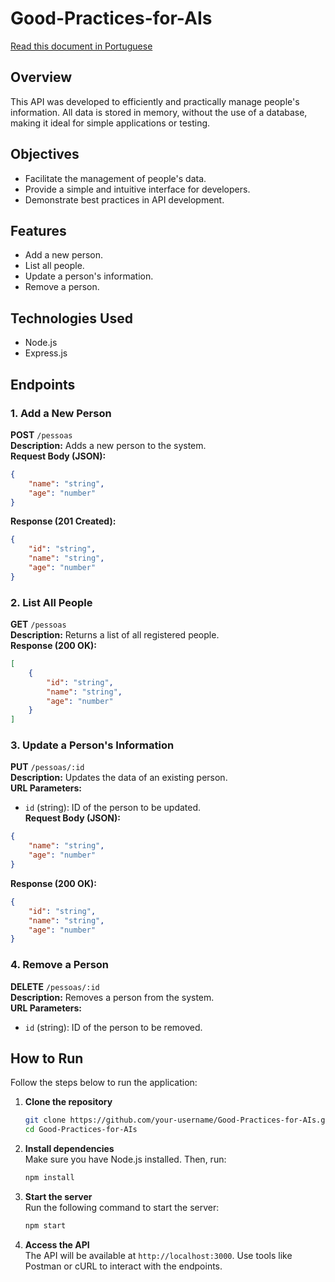 # Good-Practices-for-AIs

[Read this document in Portuguese](./README.md)

## Overview
This API was developed to efficiently and practically manage people's information. All data is stored in memory, without the use of a database, making it ideal for simple applications or testing.

## Objectives
- Facilitate the management of people's data.
- Provide a simple and intuitive interface for developers.
- Demonstrate best practices in API development.

## Features
- Add a new person.
- List all people.
- Update a person's information.
- Remove a person.

## Technologies Used
- Node.js
- Express.js

## Endpoints

### 1. Add a New Person
**POST** `/pessoas`  
**Description:** Adds a new person to the system.  
**Request Body (JSON):**
```json
{
    "name": "string",
    "age": "number"
}
```
**Response (201 Created):**
```json
{
    "id": "string",
    "name": "string",
    "age": "number"
}
```

### 2. List All People
**GET** `/pessoas`  
**Description:** Returns a list of all registered people.  
**Response (200 OK):**
```json
[
    {
        "id": "string",
        "name": "string",
        "age": "number"
    }
]
```

### 3. Update a Person's Information
**PUT** `/pessoas/:id`  
**Description:** Updates the data of an existing person.  
**URL Parameters:**  
- `id` (string): ID of the person to be updated.  
**Request Body (JSON):**
```json
{
    "name": "string",
    "age": "number"
}
```
**Response (200 OK):**
```json
{
    "id": "string",
    "name": "string",
    "age": "number"
}
```

### 4. Remove a Person
**DELETE** `/pessoas/:id`  
**Description:** Removes a person from the system.  
**URL Parameters:**  
- `id` (string): ID of the person to be removed.  

## How to Run

Follow the steps below to run the application:

1. **Clone the repository**  
    ```bash
    git clone https://github.com/your-username/Good-Practices-for-AIs.git
    cd Good-Practices-for-AIs
    ```

2. **Install dependencies**  
    Make sure you have Node.js installed. Then, run:  
    ```bash
    npm install
    ```

3. **Start the server**  
    Run the following command to start the server:  
    ```bash
    npm start
    ```

4. **Access the API**  
    The API will be available at `http://localhost:3000`. Use tools like Postman or cURL to interact with the endpoints.
